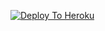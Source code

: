 [![Deploy To Heroku](https://www.herokucdn.com/deploy/button.svg)](https://heroku.com/deploy?template=https://github.com/Mswpresents/jokerrtxt)
